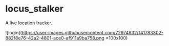 # locus_stalker

A live location tracker.

![login](https://user-images.githubusercontent.com/72974832/141783302-882f8e76-42a2-4801-ace0-af911a9ba758.png =100x100)
<!-- img[alt=login] { width: 200px; height: 200px} -->
